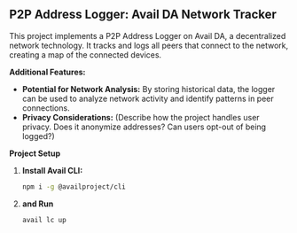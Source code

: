 ## P2P Address Logger: Avail DA Network Tracker

This project implements a P2P Address Logger on Avail DA, a decentralized network technology. It tracks and logs all peers that connect to the network, creating a map of the connected devices.

**Additional Features:**

* **Potential for Network Analysis:** By storing historical data, the logger can be used to analyze network activity and identify patterns in peer connections.
* **Privacy Considerations:** (Describe how the project handles user privacy. Does it anonymize addresses? Can users opt-out of being logged?)

**Project Setup**

1. **Install Avail CLI:**

   ```bash
   npm i -g @availproject/cli
   ```

2. **and Run**

    ```
    avail lc up
    ```
